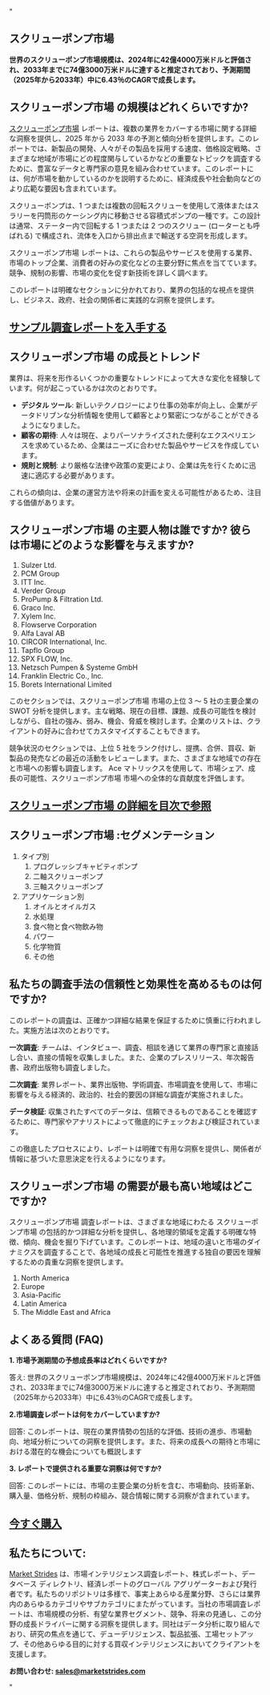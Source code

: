 "<h2>スクリューポンプ市場</h2>
<p><strong>世界のスクリューポンプ市場規模は、2024年に42億4000万米ドルと評価され、2033年までに74億3000万米ドルに達すると推定されており、予測期間（2025年から2033年）中に6.43％のCAGRで成長します。</strong></p>
<h2>スクリューポンプ市場 の規模はどれくらいですか?</h2>
<p><a href=https://marketstrides.com/request-sample/screw-pumps-market>スクリューポンプ市場</a> レポートは、複数の業界をカバーする市場に関する詳細な洞察を提供し、2025 年から 2033 年の予測と傾向分析を提供します。このレポートでは、新製品の開発、人々がその製品を採用する速度、価格設定戦略、さまざまな地域が市場にどの程度関与しているかなどの重要なトピックを調査するために、豊富なデータと専門家の意見を組み合わせています。このレポートには、何が市場を動かしているのかを説明するために、経済成長や社会動向などのより広範な要因も含まれています。</p>
<p>スクリューポンプは、1 つまたは複数の回転スクリューを使用して液体またはスラリーを円筒形のケーシング内に移動させる容積式ポンプの一種です。この設計は通常、ステーター内で回転する 1 つまたは 2 つのスクリュー (ローターとも呼ばれる) で構成され、流体を入口から排出点まで輸送する空洞を形成します。</p>
<p>スクリューポンプ市場 レポートは、これらの製品やサービスを使用する業界、市場のトップ企業、消費者の好みの変化などの主要分野に焦点を当てています。競争、規制の影響、市場の変化を促す新技術を詳しく調べます。</p>
<p>このレポートは明確なセクションに分かれており、業界の包括的な視点を提供し、ビジネス、政府、社会の関係者に実践的な洞察を提供します。</p>
<h2><strong><a href=https://marketstrides.com/request-sample/screw-pumps-market>サンプル調査レポートを入手する</a></strong></h2>
<h2>スクリューポンプ市場 の成長とトレンド</h2>
<p>業界は、将来を形作るいくつかの重要なトレンドによって大きな変化を経験しています。何が起こっているかは次のとおりです。</p>
<ul>
<li><strong>デジタル ツール</strong>: 新しいテクノロジーにより仕事の効率が向上し、企業がデータドリブンな分析情報を使用して顧客とより緊密につながることができるようになりました。</li>
<li><strong>顧客の期待</strong>: 人々は現在、よりパーソナライズされた便利なエクスペリエンスを求めているため、企業はニーズに合わせた製品やサービスを作成しています。</li>
<li><strong>規則と規制</strong>: より厳格な法律や政策の変更により、企業は先を行くために迅速に適応する必要があります。</li>
</ul>
<p>これらの傾向は、企業の運営方法や将来の計画を変える可能性があるため、注目する価値があります。</p>
<h2>スクリューポンプ市場 の主要人物は誰ですか? 彼らは市場にどのような影響を与えますか?</h2>
<p><ol>
<li>Sulzer Ltd.</li>
<li>PCM Group</li>
<li>ITT Inc.</li>
<li>Verder Group</li>
<li>ProPump &amp; Filtration Ltd.</li>
<li>Graco Inc.</li>
<li>Xylem Inc.</li>
<li>Flowserve Corporation</li>
<li>Alfa Laval AB</li>
<li>CIRCOR International, Inc.</li>
<li>Tapflo Group</li>
<li>SPX FLOW, Inc.</li>
<li>Netzsch Pumpen &amp; Systeme GmbH</li>
<li>Franklin Electric Co., Inc.</li>
<li>Borets International Limited</li>
</ol></p>
<div>
<p>このセクションでは、スクリューポンプ市場 市場の上位 3 ～ 5 社の主要企業の SWOT 分析を提供します。主な戦略、現在の目標、課題、成長の可能性を検討しながら、自社の強み、弱み、機会、脅威を検討します。企業のリストは、クライアントの好みに合わせてカスタマイズすることもできます。</p>
<p>競争状況のセクションでは、上位 5 社をランク付けし、提携、合併、買収、新製品の発売などの最近の活動をレビューします。また、さまざまな地域での存在と市場への影響も調査します。 Ace マトリックスを使用して、市場シェア、成長の可能性、スクリューポンプ市場 市場への全体的な貢献度を評価します。</p>
<h2><strong><a href=https://marketstrides.com/report/screw-pumps-market>スクリューポンプ市場 の詳細を目次で参照</a></strong></h2>
<h2>スクリューポンプ市場 :セグメンテーション</h2>
<p><ol>
<li>タイプ別
<ol>
<li>プログレッシブキャビティポンプ</li>
<li>二軸スクリューポンプ</li>
<li>三軸スクリューポンプ</li>
</ol>
</li>
<li>アプリケーション別
<ol>
<li>オイルとオイルガス</li>
<li>水処理</li>
<li>食べ物と食べ物飲み物</li>
<li>パワー</li>
<li>化学物質</li>
<li>その他</li>
</ol>
</li>
</ol></p>
<h2>私たちの調査手法の信頼性と効果性を高めるものは何ですか?</h2>
<p>このレポートの調査は、正確かつ詳細な結果を保証するために慎重に行われました。実施方法は次のとおりです。</p>
<p><strong>一次調査</strong>: チームは、インタビュー、調査、相談を通じて業界の専門家と直接話し合い、直接の情報を収集しました。また、企業のプレスリリース、年次報告書、政府出版物も調査しました。</p>
<p><strong>二次調査</strong>: 業界レポート、業界出版物、学術調査、市場調査を使用して、市場に影響を与える経済的、政治的、社会的要因の詳細な調査が実施されました。</p>
<p><strong>データ検証</strong>: 収集されたすべてのデータは、信頼できるものであることを確認するために、専門家やアナリストによって徹底的にチェックおよび検証されています。</p>
<p>この徹底したプロセスにより、レポートは明確で有用な洞察を提供し、関係者が情報に基づいた意思決定を行えるようになります。</p>
<h2>スクリューポンプ市場 の需要が最も高い地域はどこですか? </h2>
<p>スクリューポンプ市場 調査レポートは、さまざまな地域にわたる スクリューポンプ市場 の包括的かつ詳細な分析を提供し、各地理的領域を定義する明確な特徴、傾向、機会を掘り下げています。このレポートは、地域の違いと市場のダイナミクスを調査することで、各地域の成長と可能性を推進する独自の要因を理解するための貴重な洞察を提供します。</p>
<p><ol>
<li>North America</li>
<li>Europe</li>
<li>Asia-Pacific</li>
<li>Latin America</li>
<li>The Middle East and Africa</li>
</ol></p>
<h2>よくある質問 (FAQ)</h2>
<p><strong>1. 市場予測期間の予想成長率はどれくらいですか?</strong></p>
<p>答え: 世界のスクリューポンプ市場規模は、2024年に42億4000万米ドルと評価され、2033年までに74億3000万米ドルに達すると推定されており、予測期間（2025年から2033年）中に6.43％のCAGRで成長します。</p>
<p><strong>2.市場調査レポートは何をカバーしていますか?</strong></p>
<p>回答: このレポートは、現在の業界情勢の包括的な評価、技術の進歩、市場動向、地域分析についての洞察を提供します。また、将来の成長への期待と市場における潜在的な機会についても概説します</p>
<p><strong>3. レポートで提供される重要な洞察は何ですか?</strong></p>
<p>回答: このレポートには、市場の主要企業の分析を含む、市場動向、技術革新、購入量、価格分析、規制の枠組み、競合情報に関する洞察が含まれています。</p>
<h2><strong><a href=https://marketstrides.com/buyNow/screw-pumps-market>今すぐ購入</a></strong></h2>
<h2>私たちについて:</h2>
<p><a href=https://marketstrides.com/>Market Strides</a> は、市場インテリジェンス調査レポート、株式レポート、データベース ディレクトリ、経済レポートのグローバル アグリゲーターおよび発行者です。私たちのリポジトリは多様で、事実上あらゆる産業分野、さらには業界内のあらゆるカテゴリやサブカテゴリにまたがっています。当社の市場調査レポートは、市場規模の分析、有望な業界セグメント、競争、将来の見通し、この分野の成長ドライバーに関する洞察を提供します。同社はデータ分析に取り組んでおり、研究の焦点を通じて、デューデリジェンス、製品拡張、工場セットアップ、その他あらゆる目的に対する買収インテリジェンスにおいてクライアントを支援します。</p>
<p><strong>お問い合わせ: <a href=mailto:sales@marketstrides.com>sales@marketstrides.com</a></strong></p>
</div>"
